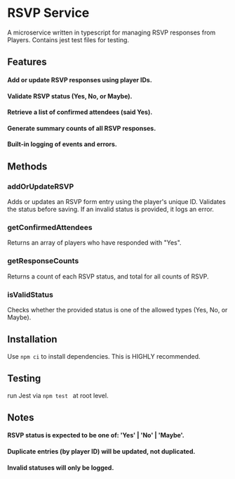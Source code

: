 # RSVP Service

A microservice written in typescript for managing RSVP responses from Players. Contains jest test files for testing.

## Features
#### Add or update RSVP responses using player IDs.

#### Validate RSVP status (Yes, No, or Maybe).

#### Retrieve a list of confirmed attendees (said Yes).

#### Generate summary counts of all RSVP responses.

#### Built-in logging of events and errors.

## Methods
### addOrUpdateRSVP
Adds or updates an RSVP form entry using the player's unique ID. Validates the status before saving. If an invalid status is provided, it logs an error.

### getConfirmedAttendees
Returns an array of players who have responded with "Yes".

### getResponseCounts
Returns a count of each RSVP status, and total for all counts of RSVP.

### isValidStatus
Checks whether the provided status is one of the allowed types (Yes, No, or Maybe).

## Installation
Use `npm ci` to install dependencies. This is HIGHLY recommended.

## Testing
run Jest via `npm test ` at root level.

## Notes
#### RSVP status is expected to be one of: 'Yes' | 'No' | 'Maybe'.

#### Duplicate entries (by player ID) will be updated, not duplicated.

#### Invalid statuses will only be logged.

